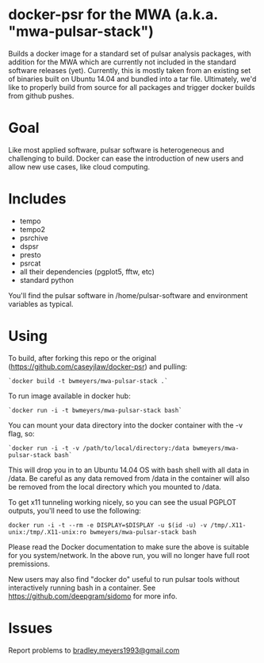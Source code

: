 # docker-psr for the MWA (a.k.a. "mwa-pulsar-stack")
Builds a docker image for a standard set of pulsar analysis packages, with addition for the MWA which are currently not included in the standard software releases (yet). Currently, this is mostly taken from an existing set of binaries built on Ubuntu 14.04 and bundled into a tar file. Ultimately, we'd like to properly build from source for all packages and trigger docker builds from github pushes.

# Goal
Like most applied software, pulsar software is heterogeneous and challenging to build. Docker can ease the introduction of new users and allow new use cases, like cloud computing.

# Includes
- tempo
- tempo2
- psrchive
- dspsr
- presto
- psrcat
- all their dependencies (pgplot5, fftw, etc)
- standard python

You'll find the pulsar software in /home/pulsar-software and environment variables as typical. 

# Using
To build, after forking this repo or the original (https://github.com/caseyjlaw/docker-psr) and pulling:

    `docker build -t bwmeyers/mwa-pulsar-stack .`

To run image available in docker hub:

    `docker run -i -t bwmeyers/mwa-pulsar-stack bash`

You can mount your data directory into the docker container with the -v flag, so:

    `docker run -i -t -v /path/to/local/directory:/data bwmeyers/mwa-pulsar-stack bash`

This will drop you in to an Ubuntu 14.04 OS with bash shell with all data in /data. Be careful as any data removed from /data in the container will also be removed from the local directory which you mounted to /data.

To get x11 tunneling working nicely, so you can see the usual PGPLOT outputs, you'll need to use the following:

   `docker run -i -t --rm -e DISPLAY=$DISPLAY -u $(id -u) -v /tmp/.X11-unix:/tmp/.X11-unix:ro bwmeyers/mwa-pulsar-stack bash`

Please read the Docker documentation to make sure the above is suitable for you system/network. In the above run, you will no longer have full root premissions.

New users may also find "docker do" useful to run pulsar tools without interactively running bash in a container. See https://github.com/deepgram/sidomo for more info.

# Issues

Report problems to bradley.meyers1993@gmail.com  
